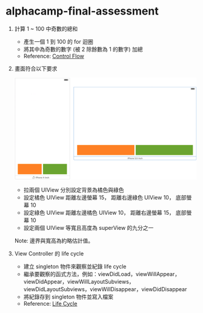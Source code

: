 # alphacamp-final-assessment

1. 計算 1 ~ 100 中奇數的總和
    - 產生一個 1 到 100 的 for 迴圈
    - 將其中為奇數的數字 (被 2 除餘數為 1 的數字) 加總
    - Reference: [Control Flow](https://developer.apple.com/library/ios/documentation/Swift/Conceptual/Swift_Programming_Language/ControlFlow.html)

2. 畫面符合以下要求

    ![Alt text](/images/assessment%232.png?raw=true "Assessment#2")
    
    - 拉兩個 UIView 分別設定背景為橘色與綠色
    - 設定橘色 UIView 距離左邊螢幕 15， 距離右邊綠色 UIView 10， 底部螢幕 10
    - 設定綠色 UIView 距離左邊橘色 UIView 10， 距離右邊螢幕 15， 底部螢幕 10
    - 設定兩個 UIView 等寬且高度為 superView 的九分之一
    
    Note: 邊界與寬高為約略估計值。

3. View Controller 的 life cycle
    - 建立 singleton 物件來觀察並紀錄 life cycle
    - 繼承要觀察的函式方法，例如：viewDidLoad，viewWillAppear，viewDidAppear，viewWillLayoutSubviews，viewDidLayoutSubviews，viewWillDisappear，viewDidDisappear
    - 將紀錄存到 singleton 物件並寫入檔案 
    - Reference: [Life Cycle](https://developer.apple.com/library/ios/referencelibrary/GettingStarted/DevelopiOSAppsSwift/Lesson4.html)

